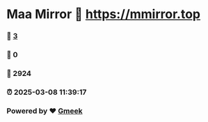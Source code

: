 # Maa Mirror :link: https://mmirror.top 
### :page_facing_up: [3](https://mmirror.top/tag.html) 
### :speech_balloon: 0 
### :hibiscus: 2924 
### :alarm_clock: 2025-03-08 11:39:17 
### Powered by :heart: [Gmeek](https://github.com/Meekdai/Gmeek)
